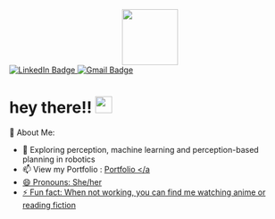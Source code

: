 
<div id="header" align="center">
  <img src="https://giphy.com/stickers/pudgypenguins-work-computer-working-WIQ0N0OUvei1OW1h9Z" width="100"/>
</div>
<div id="badges">
  <a href="https://www.linkedin.com/in/shubhrika-maurya">
    <img src="https://img.shields.io/badge/LinkedIn-blue?style=for-the-badge&logo=linkedin&logoColor=white" alt="LinkedIn Badge"/>
  </a>
  <a href="mailto:mshubhi223@gmail.com">
    <img src="https://img.shields.io/badge/Gmail-D14836?style=for-the-badge&logo=gmail&logoColor=white" alt="Gmail Badge"/>
  </a>
</div>

<h1>
  hey there!!
  <img src="https://media.giphy.com/media/hvRJCLFzcasrR4ia7z/giphy.gif" width="30px"/>
</h1>

🔭 About Me:
- 🌱 Exploring perception, machine learning and perception-based planning in robotics
- 📫 View my Portfolio : <a href="URL_REDIRECT" src="https://mushu1x.github.io/index.html#cta" height="100" /> Portfolio </a
- 😄 Pronouns: She/her
- ⚡ Fun fact: When not working, you can find me watching anime or reading fiction



